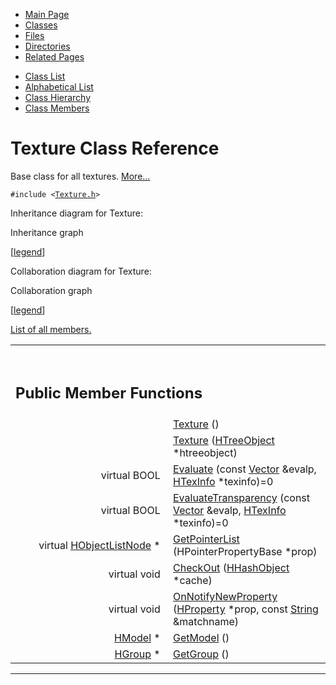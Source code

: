 <div class="tabs">

- [Main Page](index.md)
- <span id="current">[Classes](annotated.md)</span>
- [Files](files.md)
- [Directories](dirs.md)
- [Related Pages](pages.md)

</div>

<div class="tabs">

- [Class List](annotated.md)
- [Alphabetical List](classes.md)
- [Class Hierarchy](hierarchy.md)
- [Class Members](functions.md)

</div>

# Texture Class Reference

Base class for all textures. [More...](#_details)

`#include <`<a href="Texture_8h-source.md" class="el"><code>Texture.h</code></a>`>`

Inheritance diagram for Texture:

<span class="image placeholder" original-image-src="classTexture__inherit__graph.gif" original-image-title="" border="0" usemap="#Texture__inherit__map">Inheritance graph</span>

\[[legend](graph_legend.md)\]

Collaboration diagram for Texture:

<span class="image placeholder" original-image-src="classTexture__coll__graph.gif" original-image-title="" border="0" usemap="#Texture__coll__map">Collaboration graph</span>

\[[legend](graph_legend.md)\]

[List of all members.](classTexture-members.md)

<table data-border="0" data-cellpadding="0" data-cellspacing="0">
<colgroup>
<col style="width: 50%" />
<col style="width: 50%" />
</colgroup>
<tbody>
<tr>
<td></td>
<td></td>
</tr>
<tr>
<td colspan="2"><br />
&#10;<h2 id="public-member-functions">Public Member Functions</h2></td>
</tr>
<tr>
<td class="memItemLeft" style="text-align: right;" data-nowrap="" data-valign="top"> </td>
<td class="memItemRight" data-valign="bottom"><a href="classTexture.md#32cd4cb5ed204a076cb7f3e52ba32efc" class="el">Texture</a> ()</td>
</tr>
<tr>
<td class="memItemLeft" style="text-align: right;" data-nowrap="" data-valign="top"> </td>
<td class="memItemRight" data-valign="bottom"><a href="classTexture.md#90700509771ec23b2138028847f67691" class="el">Texture</a> (<a href="classHTreeObject.md" class="el">HTreeObject</a> *htreeobject)</td>
</tr>
<tr>
<td class="memItemLeft" style="text-align: right;" data-nowrap="" data-valign="top">virtual BOOL </td>
<td class="memItemRight" data-valign="bottom"><a href="classTexture.md#d184cb8013a0047c62951e5889b14cac" class="el">Evaluate</a> (const <a href="classVector.md" class="el">Vector</a> &amp;evalp, <a href="classHTexInfo.md" class="el">HTexInfo</a> *texinfo)=0</td>
</tr>
<tr>
<td class="memItemLeft" style="text-align: right;" data-nowrap="" data-valign="top">virtual BOOL </td>
<td class="memItemRight" data-valign="bottom"><a href="classTexture.md#f20fde302c72ec98fec2db094ae975e1" class="el">EvaluateTransparency</a> (const <a href="classVector.md" class="el">Vector</a> &amp;evalp, <a href="classHTexInfo.md" class="el">HTexInfo</a> *texinfo)=0</td>
</tr>
<tr>
<td class="memItemLeft" style="text-align: right;" data-nowrap="" data-valign="top">virtual <a href="classHObjectListNode.md" class="el">HObjectListNode</a> * </td>
<td class="memItemRight" data-valign="bottom"><a href="classTexture.md#8ed0074dba65c5d4cb56434b6f63f890" class="el">GetPointerList</a> (HPointerPropertyBase *prop)</td>
</tr>
<tr>
<td class="memItemLeft" style="text-align: right;" data-nowrap="" data-valign="top">virtual void </td>
<td class="memItemRight" data-valign="bottom"><a href="classTexture.md#955a21a0f29558a7d9cee38902b4182d" class="el">CheckOut</a> (<a href="classHHashObject.md" class="el">HHashObject</a> *cache)</td>
</tr>
<tr>
<td class="memItemLeft" style="text-align: right;" data-nowrap="" data-valign="top">virtual void </td>
<td class="memItemRight" data-valign="bottom"><a href="classTexture.md#0d1cbd915a53fe344d1e8e6995431dab" class="el">OnNotifyNewProperty</a> (<a href="classHProperty.md" class="el">HProperty</a> *prop, const <a href="classString.md" class="el">String</a> &amp;matchname)</td>
</tr>
<tr>
<td class="memItemLeft" style="text-align: right;" data-nowrap="" data-valign="top"><a href="classHModel.md" class="el">HModel</a> * </td>
<td class="memItemRight" data-valign="bottom"><a href="classTexture.md#e46fe26b37492b1d67d204ff30c6d1cf" class="el">GetModel</a> ()</td>
</tr>
<tr>
<td class="memItemLeft" style="text-align: right;" data-nowrap="" data-valign="top"><a href="classHGroup.md" class="el">HGroup</a> * </td>
<td class="memItemRight" data-valign="bottom"><a href="classTexture.md#de8f964adca8147ca8c157c34aea6f7e" class="el">GetGroup</a> ()</td>
</tr>
</tbody>
</table>

------------------------------------------------------------------------

<span id="_details"></span>

